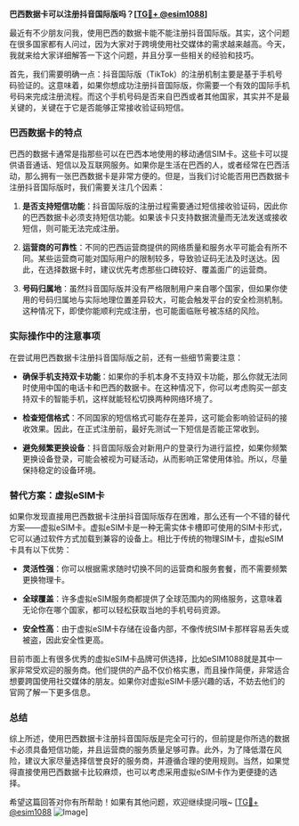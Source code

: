 **巴西数据卡可以注册抖音国际版吗？[[TG💪+ @esim1088](https://t.me/s/esim1088)]**

最近有不少朋友问我，使用巴西的数据卡能不能注册抖音国际版。其实，这个问题在很多国家都有人问过，因为大家对于跨境使用社交媒体的需求越来越高。今天，我就来给大家详细解答一下这个问题，并且分享一些相关的经验和技巧。

首先，我们需要明确一点：抖音国际版（TikTok）的注册机制主要是基于手机号码验证的。这意味着，如果你想成功注册抖音国际版，你需要一个有效的国际手机号码来完成注册流程。而这个手机号码是否来自巴西或者其他国家，其实并不是最关键的，关键在于它是否能够正常接收验证码短信。

### 巴西数据卡的特点

巴西的数据卡通常是指那些可以在巴西本地使用的移动通信SIM卡。这些卡可以提供语音通话、短信以及互联网服务。如果你是生活在巴西的人，或者经常在巴西活动，那么拥有一张巴西数据卡是非常方便的。但是，当我们讨论能否用巴西数据卡注册抖音国际版时，我们需要关注几个因素：

1. **是否支持短信功能**：抖音国际版的注册过程需要通过短信接收验证码，因此你的巴西数据卡必须支持短信功能。如果该卡只支持数据流量而无法发送或接收短信，则可能无法完成注册。
   
2. **运营商的可靠性**：不同的巴西运营商提供的网络质量和服务水平可能会有所不同。某些运营商可能对国际用户的限制较多，导致验证码无法及时送达。因此，在选择数据卡时，建议优先考虑那些口碑较好、覆盖面广的运营商。

3. **号码归属地**：虽然抖音国际版并没有严格限制用户来自哪个国家，但如果你使用的号码归属地与实际地理位置差异较大，可能会触发平台的安全检测机制。这种情况下，即使你能顺利完成注册，也可能面临账号被冻结的风险。

### 实际操作中的注意事项

在尝试用巴西数据卡注册抖音国际版之前，还有一些细节需要注意：

- **确保手机支持双卡功能**：如果你的手机本身不支持双卡功能，那么你就无法同时使用中国的电话卡和巴西的数据卡。在这种情况下，你可以考虑购买一部支持双卡的智能手机，这样就能轻松切换两种网络环境了。
  
- **检查短信格式**：不同国家的短信格式可能存在差异，这可能会影响验证码的接收效果。因此，在正式注册前，最好先测试一下短信是否能正常收到。

- **避免频繁更换设备**：抖音国际版会对新用户的登录行为进行监控，如果你频繁更换设备登录，可能会被视为可疑活动，从而影响正常使用体验。所以，尽量保持稳定的设备环境。

### 替代方案：虚拟eSIM卡

如果你发现直接用巴西数据卡注册抖音国际版存在困难，那么还有一个不错的替代方案——虚拟eSIM卡。虚拟eSIM卡是一种无需实体卡槽即可使用的SIM卡形式，它可以通过软件方式加载到兼容的设备上。相比于传统的物理SIM卡，虚拟eSIM卡具有以下优势：

- **灵活性强**：你可以根据需求随时切换不同的运营商和服务套餐，而不需要频繁更换物理卡。
  
- **全球覆盖**：许多虚拟eSIM服务商都提供了全球范围内的网络服务，这意味着无论你在哪个国家，都可以轻松获取当地的手机号码资源。

- **安全性高**：由于虚拟eSIM卡存储在设备内部，不像传统SIM卡那样容易丢失或被盗，因此安全性更高。

目前市面上有很多优秀的虚拟eSIM卡品牌可供选择，比如eSIM1088就是其中一家非常受欢迎的服务商。他们提供的产品不仅价格实惠，而且操作简便，非常适合想要跨国使用社交媒体的朋友。如果你对虚拟eSIM卡感兴趣的话，不妨去他们的官网了解一下更多信息。

### 总结

综上所述，使用巴西数据卡注册抖音国际版是完全可行的，但前提是你所选的数据卡必须具备短信功能，并且运营商的服务质量足够可靠。此外，为了降低潜在风险，建议大家尽量选择信誉良好的服务商，并遵循合理的使用规则。当然，如果觉得直接使用巴西数据卡比较麻烦，也可以考虑采用虚拟eSIM卡作为更便捷的选择。

希望这篇回答对你有所帮助！如果有其他问题，欢迎继续提问哦~ [[TG💪+ @esim1088](https://t.me/s/esim1088) ![Image](https://i.postimg.cc/4NQfJmqS/Snipaste-2025-05-13-00-14-12.png)]